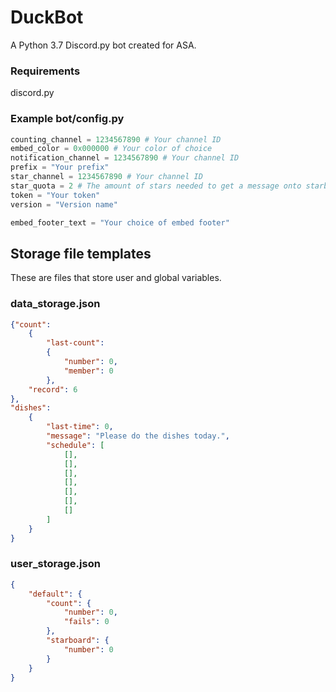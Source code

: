 # DuckBot
A Python 3.7 Discord.py bot created for ASA.    
    
### Requirements   
discord.py    
    
### Example bot/config.py    
```py
counting_channel = 1234567890 # Your channel ID
embed_color = 0x000000 # Your color of choice
notification_channel = 1234567890 # Your channel ID
prefix = "Your prefix"
star_channel = 1234567890 # Your channel ID
star_quota = 2 # The amount of stars needed to get a message onto starboard
token = "Your token"
version = "Version name"

embed_footer_text = "Your choice of embed footer"
```    

## Storage file templates    
These are files that store user and global variables.    
       
### data_storage.json
```json
{"count":
    {
        "last-count": 
        {
            "number": 0, 
            "member": 0
        }, 
    "record": 6
},
"dishes":
    {
        "last-time": 0,
        "message": "Please do the dishes today.",
        "schedule": [
            [],
            [],
            [],
            [],
            [],
            [],
            []
        ]
    }
}
```
### user_storage.json
```json
{
    "default": {
        "count": {
            "number": 0,
            "fails": 0
        },
        "starboard": {
            "number": 0
        }
    }
}
```